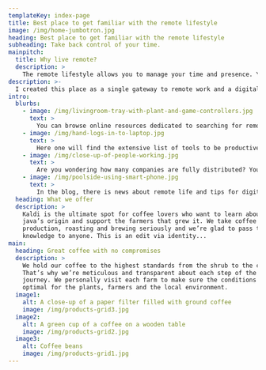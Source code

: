 ```yaml
---
templateKey: index-page
title: Best place to get familiar with the remote lifestyle
image: /img/home-jumbotron.jpg
heading: Best place to get familiar with the remote lifestyle
subheading: Take back control of your time.
mainpitch:
  title: Why live remote?
  description: >
    The remote lifestyle allows you to manage your time and presence. You can work at your most productive time from the place that fits you most. Also, you will have the next benefits: spend your time with people that matter, eat healthy food in your taste, keep yourself in shape. You do not need to spend your life in commutes and traffic jams.
description: >-
  I created this place as a single gateway to remote work and a digital nomad lifestyle.
intro:
  blurbs:
    - image: /img/livingroom-tray-with-plant-and-game-controllers.jpg
      text: >
        You can browse online resources dedicated to searching for remote work, or seek the best talents around the world to join your team.
    - image: /img/hand-logs-in-to-laptop.jpg
      text: >
        Here one will find the extensive list of tools to be productive while working remotely.
    - image: /img/close-up-of-people-working.jpg
      text: >
        Are you wondering how many companies are fully distributed? You may check out the list of companies matching this criterion.
    - image: /img/poolside-using-smart-phone.jpg
      text: >
        In the blog, there is news about remote life and tips for digital nomads.
  heading: What we offer
  description: >
    Kaldi is the ultimate spot for coffee lovers who want to learn about their
    java’s origin and support the farmers that grew it. We take coffee
    production, roasting and brewing seriously and we’re glad to pass that
    knowledge to anyone. This is an edit via identity...
main:
  heading: Great coffee with no compromises
  description: >
    We hold our coffee to the highest standards from the shrub to the cup.
    That’s why we’re meticulous and transparent about each step of the coffee’s
    journey. We personally visit each farm to make sure the conditions are
    optimal for the plants, farmers and the local environment.
  image1:
    alt: A close-up of a paper filter filled with ground coffee
    image: /img/products-grid3.jpg
  image2:
    alt: A green cup of a coffee on a wooden table
    image: /img/products-grid2.jpg
  image3:
    alt: Coffee beans
    image: /img/products-grid1.jpg
---
```

